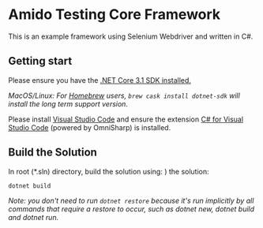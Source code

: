 # Amido Testing Core Framework

This is an example framework using Selenium Webdriver and written in C#.

## Getting start

Please ensure you have the [.NET Core 3.1 SDK installed.](https://dotnet.microsoft.com/download) 

_MacOS/Linux: For [Homebrew](https://formulae.brew.sh/) users, `brew cask install dotnet-sdk` will install the long term support version._

Please install [Visual Studio Code](https://code.visualstudio.com/) and ensure the extension [C# for Visual Studio Code](https://marketplace.visualstudio.com/items?itemName=ms-dotnettools.csharp) (powered by OmniSharp) is installed.

## Build the Solution

In root (*.sln) directory, build the solution using: ) the solution:

```bash
dotnet build
```

_Note: you don't need to run `dotnet restore` because it's run implicitly by all commands that require a restore to occur, such as dotnet new, dotnet build and dotnet run._
